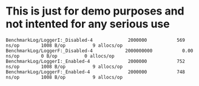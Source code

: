 # This is just for demo purposes and not intented for any serious use

```
BenchmarkLog/LoggerI:_Disabled-4         	 2000000	       569 ns/op	    1008 B/op	       9 allocs/op
BenchmarkLog/LoggerF:_Disabled-4         	2000000000	         0.00 ns/op	       0 B/op	       0 allocs/op
BenchmarkLog/LoggerI:_Enabled-4          	 2000000	       752 ns/op	    1008 B/op	       9 allocs/op
BenchmarkLog/LoggerF:_Enabled-4          	 2000000	       748 ns/op	    1008 B/op	       9 allocs/op
```
